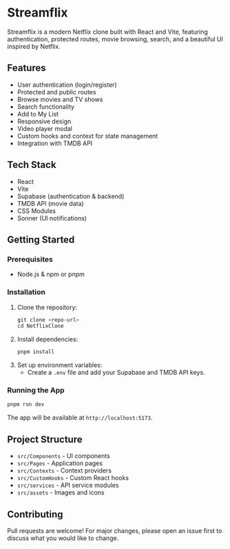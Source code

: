 # Streamflix

Streamflix is a modern Netflix clone built with React and Vite, featuring authentication, protected routes, movie browsing, search, and a beautiful UI inspired by Netflix.

## Features

-   User authentication (login/register)
-   Protected and public routes
-   Browse movies and TV shows
-   Search functionality
-   Add to My List
-   Responsive design
-   Video player modal
-   Custom hooks and context for state management
-   Integration with TMDB API

## Tech Stack

-   React
-   Vite
-   Supabase (authentication & backend)
-   TMDB API (movie data)
-   CSS Modules
-   Sonner (UI notifications)

## Getting Started

### Prerequisites

-   Node.js & npm or pnpm

### Installation

1. Clone the repository:
    ```powershell
    git clone <repo-url>
    cd NetflixClone
    ```
2. Install dependencies:
    ```powershell
    pnpm install
    ```
3. Set up environment variables:
    - Create a `.env` file and add your Supabase and TMDB API keys.

### Running the App

```powershell
pnpm run dev
```

The app will be available at `http://localhost:5173`.

## Project Structure

-   `src/Components` - UI components
-   `src/Pages` - Application pages
-   `src/Contexts` - Context providers
-   `src/CustomHooks` - Custom React hooks
-   `src/services` - API service modules
-   `src/assets` - Images and icons

## Contributing

Pull requests are welcome! For major changes, please open an issue first to discuss what you would like to change.
